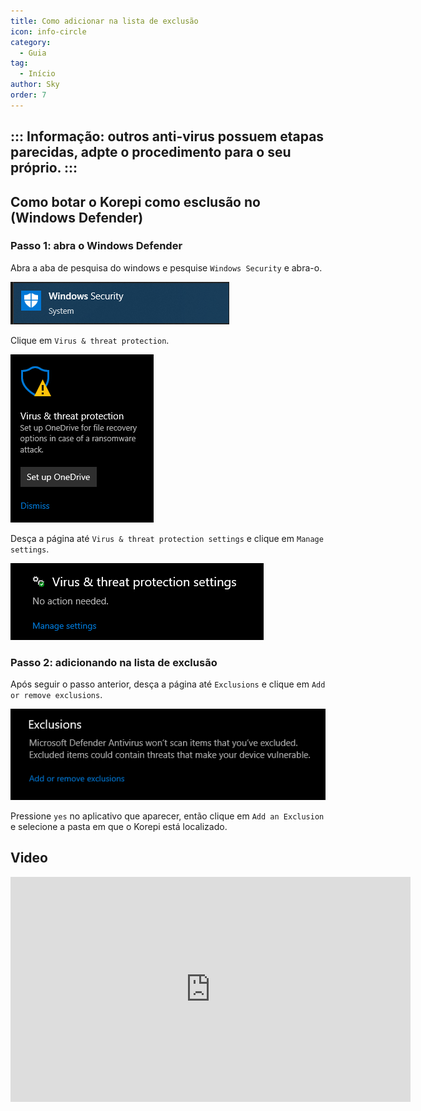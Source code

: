 ```yaml
---
title: Como adicionar na lista de exclusão
icon: info-circle
category:
  - Guia
tag:
  - Início
author: Sky
order: 7
---
```


::: Informação: outros anti-virus possuem etapas parecidas, adpte o procedimento para o seu próprio.
:::
---
## Como botar o Korepi como esclusão no (Windows Defender)

### Passo 1: abra o Windows Defender

Abra a aba de pesquisa do windows e pesquise `Windows Security` e abra-o.

![](/assets/images/docs/202312/security.png)

Clique em `Virus & threat protection`.

![](/assets/images/docs/202312/virus1.png)

Desça a página até `Virus & threat protection settings` e clique em `Manage settings`.

![](/assets/images/docs/202312/virus3.png)

### Passo 2: adicionando na lista de exclusão

Após seguir o passo anterior, desça a página até `Exclusions` e clique em `Add or remove exclusions`.

![](/assets/images/docs/202312/virus4.png)

Pressione `yes` no aplicativo que aparecer, então clique em `Add an Exclusion` e selecione a pasta em que o Korepi está localizado.

## Video

<div class="iframe-container"><iframe width="640" height="360" src="https://www.youtube.com/embed/BonLkFNnO9w" title="How to Exclude a File or Folder from Windows Defender Scan In Windows 10 [Tutorial]" frameborder="0" allow="accelerometer; autoplay; clipboard-write; encrypted-media; gyroscope; picture-in-picture; web-share" allowfullscreen></iframe></div>
